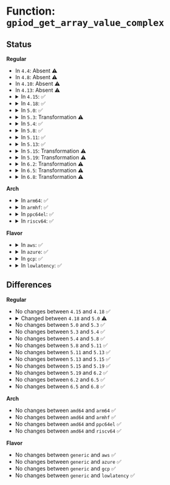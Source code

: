 # Function: <code>gpiod_get_array_value_complex</code>

## Status
<b>Regular</b>
<ul>
<li>
In <code>4.4</code>: Absent ⚠️
</li>
<li>
In <code>4.8</code>: Absent ⚠️
</li>
<li>
In <code>4.10</code>: Absent ⚠️
</li>
<li>
In <code>4.13</code>: Absent ⚠️
</li>
<li>
<details>
<summary>In <code>4.15</code>: ✅</summary>

```c
int gpiod_get_array_value_complex(bool raw, bool can_sleep, unsigned int array_size, struct gpio_desc **desc_array, int *value_array);
```

**Collision:** Unique Global

**Inline:** No

**Transformation:** False

**Instances:**

```
In drivers/gpio/gpiolib.c (ffffffff814dbd00)
Location: drivers/gpio/gpiolib.c:2613
Inline: False
Direct callers:
  - drivers/gpio/gpiolib.c:gpiod_get_array_value_cansleep
  - drivers/gpio/gpiolib.c:gpiod_get_raw_array_value_cansleep
  - drivers/gpio/gpiolib.c:gpiod_get_array_value
  - drivers/gpio/gpiolib.c:gpiod_get_raw_array_value
  - drivers/gpio/gpiolib.c:linehandle_ioctl
```
**Symbols:**

```
ffffffff814dbd00-ffffffff814dc02d: gpiod_get_array_value_complex (STB_GLOBAL)
```
</details>
</li>
<li>
<details>
<summary>In <code>4.18</code>: ✅</summary>

```c
int gpiod_get_array_value_complex(bool raw, bool can_sleep, unsigned int array_size, struct gpio_desc **desc_array, int *value_array);
```

**Collision:** Unique Global

**Inline:** No

**Transformation:** False

**Instances:**

```
In drivers/gpio/gpiolib.c (ffffffff81509f90)
Location: drivers/gpio/gpiolib.c:2771
Inline: False
Direct callers:
  - drivers/gpio/gpiolib.c:gpiod_get_array_value_cansleep
  - drivers/gpio/gpiolib.c:gpiod_get_raw_array_value_cansleep
  - drivers/gpio/gpiolib.c:gpiod_get_array_value
  - drivers/gpio/gpiolib.c:gpiod_get_raw_array_value
  - drivers/gpio/gpiolib.c:linehandle_ioctl
```
**Symbols:**

```
ffffffff81509f90-ffffffff8150a371: gpiod_get_array_value_complex (STB_GLOBAL)
```
</details>
</li>
<li>
<details>
<summary>In <code>5.0</code>: ✅</summary>

```c
int gpiod_get_array_value_complex(bool raw, bool can_sleep, unsigned int array_size, struct gpio_desc **desc_array, struct gpio_array *array_info, long unsigned int *value_bitmap);
```

**Collision:** Unique Global

**Inline:** No

**Transformation:** False

**Instances:**

```
In drivers/gpio/gpiolib.c (ffffffff8151e880)
Location: drivers/gpio/gpiolib.c:2851
Inline: False
Direct callers:
  - drivers/gpio/gpiolib.c:gpiod_get_array_value_cansleep
  - drivers/gpio/gpiolib.c:gpiod_get_raw_array_value_cansleep
  - drivers/gpio/gpiolib.c:gpiod_get_array_value
  - drivers/gpio/gpiolib.c:gpiod_get_raw_array_value
  - drivers/gpio/gpiolib.c:linehandle_ioctl
```
**Symbols:**

```
ffffffff8151e880-ffffffff8151ed52: gpiod_get_array_value_complex (STB_GLOBAL)
```
</details>
</li>
<li>
<details>
<summary>In <code>5.3</code>: Transformation ⚠️</summary>

```c
int gpiod_get_array_value_complex(bool raw, bool can_sleep, unsigned int array_size, struct gpio_desc **desc_array, struct gpio_array *array_info, long unsigned int *value_bitmap);
```

**Collision:** Unique Global

**Inline:** No

**Transformation:** True

**Instances:**

```
In drivers/gpio/gpiolib.c (0)
Location: drivers/gpio/gpiolib.c:2939
Inline: False
Direct callers:
  - drivers/gpio/gpiolib.c:gpiod_get_array_value_cansleep
  - drivers/gpio/gpiolib.c:gpiod_get_raw_array_value_cansleep
  - drivers/gpio/gpiolib.c:gpiod_get_array_value
  - drivers/gpio/gpiolib.c:gpiod_get_raw_array_value
  - drivers/gpio/gpiolib.c:linehandle_ioctl
```
**Symbols:**

```
ffffffff8154f166-ffffffff8154f19f: gpiod_get_array_value_complex.cold (STB_LOCAL)
ffffffff8154ca40-ffffffff8154cef4: gpiod_get_array_value_complex (STB_GLOBAL)
```
</details>
</li>
<li>
<details>
<summary>In <code>5.4</code>: ✅</summary>

```c
int gpiod_get_array_value_complex(bool raw, bool can_sleep, unsigned int array_size, struct gpio_desc **desc_array, struct gpio_array *array_info, long unsigned int *value_bitmap);
```

**Collision:** Unique Global

**Inline:** No

**Transformation:** False

**Instances:**

```
In drivers/gpio/gpiolib.c (ffffffff8156dc30)
Location: drivers/gpio/gpiolib.c:3297
Inline: False
Direct callers:
  - drivers/gpio/gpiolib.c:gpiod_get_array_value_cansleep
  - drivers/gpio/gpiolib.c:gpiod_get_raw_array_value_cansleep
  - drivers/gpio/gpiolib.c:gpiod_get_array_value
  - drivers/gpio/gpiolib.c:gpiod_get_raw_array_value
  - drivers/gpio/gpiolib.c:linehandle_ioctl
```
**Symbols:**

```
ffffffff8156dc30-ffffffff8156e0f2: gpiod_get_array_value_complex (STB_GLOBAL)
```
</details>
</li>
<li>
<details>
<summary>In <code>5.8</code>: ✅</summary>

```c
int gpiod_get_array_value_complex(bool raw, bool can_sleep, unsigned int array_size, struct gpio_desc **desc_array, struct gpio_array *array_info, long unsigned int *value_bitmap);
```

**Collision:** Unique Global

**Inline:** No

**Transformation:** False

**Instances:**

```
In drivers/gpio/gpiolib.c (ffffffff816120c0)
Location: drivers/gpio/gpiolib.c:3705
Inline: False
Direct callers:
  - drivers/gpio/gpiolib.c:gpiod_get_array_value_cansleep
  - drivers/gpio/gpiolib.c:gpiod_get_raw_array_value_cansleep
  - drivers/gpio/gpiolib.c:gpiod_get_array_value
  - drivers/gpio/gpiolib.c:gpiod_get_raw_array_value
  - drivers/gpio/gpiolib.c:linehandle_ioctl
```
**Symbols:**

```
ffffffff816120c0-ffffffff8161259c: gpiod_get_array_value_complex (STB_GLOBAL)
```
</details>
</li>
<li>
<details>
<summary>In <code>5.11</code>: ✅</summary>

```c
int gpiod_get_array_value_complex(bool raw, bool can_sleep, unsigned int array_size, struct gpio_desc **desc_array, struct gpio_array *array_info, long unsigned int *value_bitmap);
```

**Collision:** Unique Global

**Inline:** No

**Transformation:** False

**Instances:**

```
In drivers/gpio/gpiolib.c (ffffffff81637150)
Location: drivers/gpio/gpiolib.c:2531
Inline: False
Direct callers:
  - drivers/gpio/gpiolib.c:gpiod_get_array_value_cansleep
  - drivers/gpio/gpiolib.c:gpiod_get_raw_array_value_cansleep
  - drivers/gpio/gpiolib.c:gpiod_get_array_value
  - drivers/gpio/gpiolib.c:gpiod_get_raw_array_value
  - drivers/gpio/gpiolib-cdev.c:linereq_get_values
  - drivers/gpio/gpiolib-cdev.c:linereq_get_values
```
**Symbols:**

```
ffffffff81637150-ffffffff8163763e: gpiod_get_array_value_complex (STB_GLOBAL)
```
</details>
</li>
<li>
<details>
<summary>In <code>5.13</code>: ✅</summary>

```c
int gpiod_get_array_value_complex(bool raw, bool can_sleep, unsigned int array_size, struct gpio_desc **desc_array, struct gpio_array *array_info, long unsigned int *value_bitmap);
```

**Collision:** Unique Global

**Inline:** No

**Transformation:** False

**Instances:**

```
In drivers/gpio/gpiolib.c (ffffffff8161aa60)
Location: drivers/gpio/gpiolib.c:2508
Inline: False
Direct callers:
  - drivers/gpio/gpiolib.c:gpiod_get_array_value_cansleep
  - drivers/gpio/gpiolib.c:gpiod_get_raw_array_value_cansleep
  - drivers/gpio/gpiolib.c:gpiod_get_array_value
  - drivers/gpio/gpiolib.c:gpiod_get_raw_array_value
  - drivers/gpio/gpiolib-cdev.c:linereq_get_values
  - drivers/gpio/gpiolib-cdev.c:linereq_get_values
```
**Symbols:**

```
ffffffff8161aa60-ffffffff8161af6f: gpiod_get_array_value_complex (STB_GLOBAL)
```
</details>
</li>
<li>
<details>
<summary>In <code>5.15</code>: Transformation ⚠️</summary>

```c
int gpiod_get_array_value_complex(bool raw, bool can_sleep, unsigned int array_size, struct gpio_desc **desc_array, struct gpio_array *array_info, long unsigned int *value_bitmap);
```

**Collision:** Unique Global

**Inline:** No

**Transformation:** True

**Instances:**

```
In drivers/gpio/gpiolib.c (0)
Location: drivers/gpio/gpiolib.c:2537
Inline: False
Direct callers:
  - drivers/gpio/gpiolib.c:gpiod_get_array_value_cansleep
  - drivers/gpio/gpiolib.c:gpiod_get_raw_array_value_cansleep
  - drivers/gpio/gpiolib.c:gpiod_get_array_value
  - drivers/gpio/gpiolib.c:gpiod_get_raw_array_value
  - drivers/gpio/gpiolib-cdev.c:linereq_get_values
  - drivers/gpio/gpiolib-cdev.c:linereq_get_values
```
**Symbols:**

```
ffffffff81ce1fd0-ffffffff81ce2034: gpiod_get_array_value_complex.cold (STB_LOCAL)
ffffffff81689ea0-ffffffff8168a46e: gpiod_get_array_value_complex (STB_GLOBAL)
```
</details>
</li>
<li>
<details>
<summary>In <code>5.19</code>: Transformation ⚠️</summary>

```c
int gpiod_get_array_value_complex(bool raw, bool can_sleep, unsigned int array_size, struct gpio_desc **desc_array, struct gpio_array *array_info, long unsigned int *value_bitmap);
```

**Collision:** Unique Global

**Inline:** No

**Transformation:** True

**Instances:**

```
In drivers/gpio/gpiolib.c (0)
Location: drivers/gpio/gpiolib.c:2658
Inline: False
Direct callers:
  - drivers/gpio/gpiolib.c:gpiod_get_array_value_cansleep
  - drivers/gpio/gpiolib.c:gpiod_get_raw_array_value_cansleep
  - drivers/gpio/gpiolib.c:gpiod_get_array_value
  - drivers/gpio/gpiolib.c:gpiod_get_raw_array_value
  - drivers/gpio/gpiolib-cdev.c:linereq_get_values
  - drivers/gpio/gpiolib-cdev.c:linereq_get_values
  - drivers/gpio/gpiolib-cdev.c:linehandle_ioctl
```
**Symbols:**

```
ffffffff81ea89c9-ffffffff81ea8a3a: gpiod_get_array_value_complex.cold (STB_LOCAL)
ffffffff817a6f70-ffffffff817a75a8: gpiod_get_array_value_complex (STB_GLOBAL)
```
</details>
</li>
<li>
<details>
<summary>In <code>6.2</code>: Transformation ⚠️</summary>

```c
int gpiod_get_array_value_complex(bool raw, bool can_sleep, unsigned int array_size, struct gpio_desc **desc_array, struct gpio_array *array_info, long unsigned int *value_bitmap);
```

**Collision:** Unique Global

**Inline:** No

**Transformation:** True

**Instances:**

```
In drivers/gpio/gpiolib.c (0)
Location: drivers/gpio/gpiolib.c:2728
Inline: False
Direct callers:
  - drivers/gpio/gpiolib.c:gpiod_get_array_value_cansleep
  - drivers/gpio/gpiolib.c:gpiod_get_raw_array_value_cansleep
  - drivers/gpio/gpiolib.c:gpiod_get_array_value
  - drivers/gpio/gpiolib.c:gpiod_get_raw_array_value
  - drivers/gpio/gpiolib-cdev.c:linereq_get_values
  - drivers/gpio/gpiolib-cdev.c:linereq_get_values
  - drivers/gpio/gpiolib-cdev.c:linehandle_ioctl_unlocked
```
**Symbols:**

```
ffffffff8208e5ee-ffffffff8208e645: gpiod_get_array_value_complex.cold (STB_LOCAL)
ffffffff818bf460-ffffffff818bfb16: gpiod_get_array_value_complex (STB_GLOBAL)
```
</details>
</li>
<li>
<details>
<summary>In <code>6.5</code>: Transformation ⚠️</summary>

```c
int gpiod_get_array_value_complex(bool raw, bool can_sleep, unsigned int array_size, struct gpio_desc **desc_array, struct gpio_array *array_info, long unsigned int *value_bitmap);
```

**Collision:** Unique Global

**Inline:** No

**Transformation:** True

**Instances:**

```
In drivers/gpio/gpiolib.c (0)
Location: drivers/gpio/gpiolib.c:2769
Inline: False
Direct callers:
  - drivers/gpio/gpiolib.c:gpiod_get_array_value_cansleep
  - drivers/gpio/gpiolib.c:gpiod_get_raw_array_value_cansleep
  - drivers/gpio/gpiolib.c:gpiod_get_array_value
  - drivers/gpio/gpiolib.c:gpiod_get_raw_array_value
  - drivers/gpio/gpiolib-cdev.c:linereq_get_values
  - drivers/gpio/gpiolib-cdev.c:linereq_get_values
  - drivers/gpio/gpiolib-cdev.c:linehandle_ioctl_unlocked
```
**Symbols:**

```
ffffffff8210e8f0-ffffffff8210e947: gpiod_get_array_value_complex.cold (STB_LOCAL)
ffffffff819024d0-ffffffff81902af1: gpiod_get_array_value_complex (STB_GLOBAL)
```
</details>
</li>
<li>
<details>
<summary>In <code>6.8</code>: Transformation ⚠️</summary>

```c
int gpiod_get_array_value_complex(bool raw, bool can_sleep, unsigned int array_size, struct gpio_desc **desc_array, struct gpio_array *array_info, long unsigned int *value_bitmap);
```

**Collision:** Unique Global

**Inline:** No

**Transformation:** True

**Instances:**

```
In drivers/gpio/gpiolib.c (0)
Location: drivers/gpio/gpiolib.c:2962
Inline: False
Direct callers:
  - drivers/gpio/gpiolib.c:gpiod_get_array_value_cansleep
  - drivers/gpio/gpiolib.c:gpiod_get_raw_array_value_cansleep
  - drivers/gpio/gpiolib.c:gpiod_get_array_value
  - drivers/gpio/gpiolib.c:gpiod_get_raw_array_value
  - drivers/gpio/gpiolib-cdev.c:linereq_get_values
  - drivers/gpio/gpiolib-cdev.c:linereq_get_values
  - drivers/gpio/gpiolib-cdev.c:linehandle_ioctl
```
**Symbols:**

```
ffffffff821ec543-ffffffff821ec5a7: gpiod_get_array_value_complex.cold (STB_LOCAL)
ffffffff8194a0c0-ffffffff8194a6b4: gpiod_get_array_value_complex (STB_GLOBAL)
```
</details>
</li>
</ul>
<b>Arch</b>
<ul>
<li>
<details>
<summary>In <code>arm64</code>: ✅</summary>

```c
int gpiod_get_array_value_complex(bool raw, bool can_sleep, unsigned int array_size, struct gpio_desc **desc_array, struct gpio_array *array_info, long unsigned int *value_bitmap);
```

**Collision:** Unique Global

**Inline:** No

**Transformation:** False

**Instances:**

```
In drivers/gpio/gpiolib.c (ffff8000106c3638)
Location: drivers/gpio/gpiolib.c:3297
Inline: False
Direct callers:
  - drivers/gpio/gpiolib.c:gpiod_get_array_value_cansleep
  - drivers/gpio/gpiolib.c:gpiod_get_raw_array_value_cansleep
  - drivers/gpio/gpiolib.c:gpiod_get_array_value
  - drivers/gpio/gpiolib.c:gpiod_get_raw_array_value
  - drivers/gpio/gpiolib.c:linehandle_ioctl
```
**Symbols:**

```
ffff8000106c3638-ffff8000106c3b00: gpiod_get_array_value_complex (STB_GLOBAL)
```
</details>
</li>
<li>
<details>
<summary>In <code>armhf</code>: ✅</summary>

```c
int gpiod_get_array_value_complex(bool raw, bool can_sleep, unsigned int array_size, struct gpio_desc **desc_array, struct gpio_array *array_info, long unsigned int *value_bitmap);
```

**Collision:** Unique Global

**Inline:** No

**Transformation:** False

**Instances:**

```
In drivers/gpio/gpiolib.c (c0861a30)
Location: drivers/gpio/gpiolib.c:3297
Inline: False
Direct callers:
  - drivers/gpio/gpiolib.c:gpiod_get_array_value_cansleep
  - drivers/gpio/gpiolib.c:gpiod_get_raw_array_value_cansleep
  - drivers/gpio/gpiolib.c:gpiod_get_array_value
  - drivers/gpio/gpiolib.c:gpiod_get_raw_array_value
  - drivers/gpio/gpiolib.c:linehandle_ioctl
```
**Symbols:**

```
c0861a30-c0861f38: gpiod_get_array_value_complex (STB_GLOBAL)
```
</details>
</li>
<li>
<details>
<summary>In <code>ppc64el</code>: ✅</summary>

```c
int gpiod_get_array_value_complex(bool raw, bool can_sleep, unsigned int array_size, struct gpio_desc **desc_array, struct gpio_array *array_info, long unsigned int *value_bitmap);
```

**Collision:** Unique Global

**Inline:** No

**Transformation:** False

**Instances:**

```
In drivers/gpio/gpiolib.c (c00000000083fcf0)
Location: drivers/gpio/gpiolib.c:3297
Inline: False
Direct callers:
  - drivers/gpio/gpiolib.c:gpiod_get_array_value_cansleep
  - drivers/gpio/gpiolib.c:gpiod_get_raw_array_value_cansleep
  - drivers/gpio/gpiolib.c:gpiod_get_array_value
  - drivers/gpio/gpiolib.c:gpiod_get_raw_array_value
  - drivers/gpio/gpiolib.c:linehandle_ioctl
```
**Symbols:**

```
c00000000083fcf0-c000000000840294: gpiod_get_array_value_complex (STB_GLOBAL)
```
</details>
</li>
<li>
<details>
<summary>In <code>riscv64</code>: ✅</summary>

```c
int gpiod_get_array_value_complex(bool raw, bool can_sleep, unsigned int array_size, struct gpio_desc **desc_array, struct gpio_array *array_info, long unsigned int *value_bitmap);
```

**Collision:** Unique Global

**Inline:** No

**Transformation:** False

**Instances:**

```
In drivers/gpio/gpiolib.c (ffffffe0004a82b4)
Location: drivers/gpio/gpiolib.c:3297
Inline: False
Direct callers:
  - drivers/gpio/gpiolib.c:gpiod_get_array_value_cansleep
  - drivers/gpio/gpiolib.c:gpiod_get_raw_array_value_cansleep
  - drivers/gpio/gpiolib.c:gpiod_get_array_value
  - drivers/gpio/gpiolib.c:gpiod_get_raw_array_value
  - drivers/gpio/gpiolib.c:linehandle_ioctl
```
**Symbols:**

```
ffffffe0004a82b4-ffffffe0004a866c: gpiod_get_array_value_complex (STB_GLOBAL)
```
</details>
</li>
</ul>
<b>Flavor</b>
<ul>
<li>
<details>
<summary>In <code>aws</code>: ✅</summary>

```c
int gpiod_get_array_value_complex(bool raw, bool can_sleep, unsigned int array_size, struct gpio_desc **desc_array, struct gpio_array *array_info, long unsigned int *value_bitmap);
```

**Collision:** Unique Global

**Inline:** No

**Transformation:** False

**Instances:**

```
In drivers/gpio/gpiolib.c (ffffffff815633f0)
Location: drivers/gpio/gpiolib.c:3297
Inline: False
Direct callers:
  - drivers/gpio/gpiolib.c:gpiod_get_array_value_cansleep
  - drivers/gpio/gpiolib.c:gpiod_get_raw_array_value_cansleep
  - drivers/gpio/gpiolib.c:gpiod_get_array_value
  - drivers/gpio/gpiolib.c:gpiod_get_raw_array_value
  - drivers/gpio/gpiolib.c:linehandle_ioctl
```
**Symbols:**

```
ffffffff815633f0-ffffffff815638b2: gpiod_get_array_value_complex (STB_GLOBAL)
```
</details>
</li>
<li>
<details>
<summary>In <code>azure</code>: ✅</summary>

```c
int gpiod_get_array_value_complex(bool raw, bool can_sleep, unsigned int array_size, struct gpio_desc **desc_array, struct gpio_array *array_info, long unsigned int *value_bitmap);
```

**Collision:** Unique Global

**Inline:** No

**Transformation:** False

**Instances:**

```
In drivers/gpio/gpiolib.c (ffffffff81554240)
Location: drivers/gpio/gpiolib.c:3297
Inline: False
Direct callers:
  - drivers/gpio/gpiolib.c:gpiod_get_array_value_cansleep
  - drivers/gpio/gpiolib.c:gpiod_get_raw_array_value_cansleep
  - drivers/gpio/gpiolib.c:gpiod_get_array_value
  - drivers/gpio/gpiolib.c:gpiod_get_raw_array_value
  - drivers/gpio/gpiolib.c:linehandle_ioctl
```
**Symbols:**

```
ffffffff81554240-ffffffff81554702: gpiod_get_array_value_complex (STB_GLOBAL)
```
</details>
</li>
<li>
<details>
<summary>In <code>gcp</code>: ✅</summary>

```c
int gpiod_get_array_value_complex(bool raw, bool can_sleep, unsigned int array_size, struct gpio_desc **desc_array, struct gpio_array *array_info, long unsigned int *value_bitmap);
```

**Collision:** Unique Global

**Inline:** No

**Transformation:** False

**Instances:**

```
In drivers/gpio/gpiolib.c (ffffffff81561f60)
Location: drivers/gpio/gpiolib.c:3297
Inline: False
Direct callers:
  - drivers/gpio/gpiolib.c:gpiod_get_array_value_cansleep
  - drivers/gpio/gpiolib.c:gpiod_get_raw_array_value_cansleep
  - drivers/gpio/gpiolib.c:gpiod_get_array_value
  - drivers/gpio/gpiolib.c:gpiod_get_raw_array_value
  - drivers/gpio/gpiolib.c:linehandle_ioctl
```
**Symbols:**

```
ffffffff81561f60-ffffffff81562422: gpiod_get_array_value_complex (STB_GLOBAL)
```
</details>
</li>
<li>
<details>
<summary>In <code>lowlatency</code>: ✅</summary>

```c
int gpiod_get_array_value_complex(bool raw, bool can_sleep, unsigned int array_size, struct gpio_desc **desc_array, struct gpio_array *array_info, long unsigned int *value_bitmap);
```

**Collision:** Unique Global

**Inline:** No

**Transformation:** False

**Instances:**

```
In drivers/gpio/gpiolib.c (ffffffff8157be50)
Location: drivers/gpio/gpiolib.c:3297
Inline: False
Direct callers:
  - drivers/gpio/gpiolib.c:gpiod_get_array_value_cansleep
  - drivers/gpio/gpiolib.c:gpiod_get_raw_array_value_cansleep
  - drivers/gpio/gpiolib.c:gpiod_get_array_value
  - drivers/gpio/gpiolib.c:gpiod_get_raw_array_value
  - drivers/gpio/gpiolib.c:linehandle_ioctl
```
**Symbols:**

```
ffffffff8157be50-ffffffff8157c32b: gpiod_get_array_value_complex (STB_GLOBAL)
```
</details>
</li>
</ul>

## Differences
<b>Regular</b>
<ul>
<li>
No changes between <code>4.15</code> and <code>4.18</code> ✅
</li>
<li>
<details>
<summary>Changed between <code>4.18</code> and <code>5.0</code> ⚠️</summary>
<ul>
<li>
<b>Param added. </b>
<code>struct gpio_array *array_info</code>
</li>
<li>
<b>Param added. </b>
<code>long unsigned int *value_bitmap</code>
</li>
<li>
<b>Param removed. </b>
<code>int *value_array</code>
</li>
</ul>
</details>
</li>
<li>
No changes between <code>5.0</code> and <code>5.3</code> ✅
</li>
<li>
No changes between <code>5.3</code> and <code>5.4</code> ✅
</li>
<li>
No changes between <code>5.4</code> and <code>5.8</code> ✅
</li>
<li>
No changes between <code>5.8</code> and <code>5.11</code> ✅
</li>
<li>
No changes between <code>5.11</code> and <code>5.13</code> ✅
</li>
<li>
No changes between <code>5.13</code> and <code>5.15</code> ✅
</li>
<li>
No changes between <code>5.15</code> and <code>5.19</code> ✅
</li>
<li>
No changes between <code>5.19</code> and <code>6.2</code> ✅
</li>
<li>
No changes between <code>6.2</code> and <code>6.5</code> ✅
</li>
<li>
No changes between <code>6.5</code> and <code>6.8</code> ✅
</li>
</ul>
<b>Arch</b>
<ul>
<li>
No changes between <code>amd64</code> and <code>arm64</code> ✅
</li>
<li>
No changes between <code>amd64</code> and <code>armhf</code> ✅
</li>
<li>
No changes between <code>amd64</code> and <code>ppc64el</code> ✅
</li>
<li>
No changes between <code>amd64</code> and <code>riscv64</code> ✅
</li>
</ul>
<b>Flavor</b>
<ul>
<li>
No changes between <code>generic</code> and <code>aws</code> ✅
</li>
<li>
No changes between <code>generic</code> and <code>azure</code> ✅
</li>
<li>
No changes between <code>generic</code> and <code>gcp</code> ✅
</li>
<li>
No changes between <code>generic</code> and <code>lowlatency</code> ✅
</li>
</ul>
